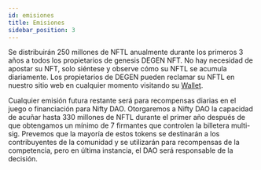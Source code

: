 ```yaml
---
id: emisiones
title: Emisiones
sidebar_position: 3
---
```


Se distribuirán 250 millones de NFTL anualmente durante los primeros 3 años a todos los propietarios de genesis DEGEN NFT. No hay necesidad de apostar su NFT, solo siéntese y observe cómo su NFTL se acumula diariamente. Los propietarios de DEGEN pueden reclamar su NFTL en nuestro sitio web en cualquier momento visitando su [Wallet](https://nifty-league.com/wallet).

Cualquier emisión futura restante será para recompensas diarias en el juego o financiación para Nifty DAO. Otorgaremos a Nifty DAO la capacidad de acuñar hasta 330 millones de NFTL durante el primer año después de que obtengamos un mínimo de 7 firmantes que controlen la billetera multi-sig. Prevemos que la mayoría de estos tokens se destinarán a los contribuyentes de la comunidad y se utilizarán para recompensas de la competencia, pero en última instancia, el DAO será responsable de la decisión.
